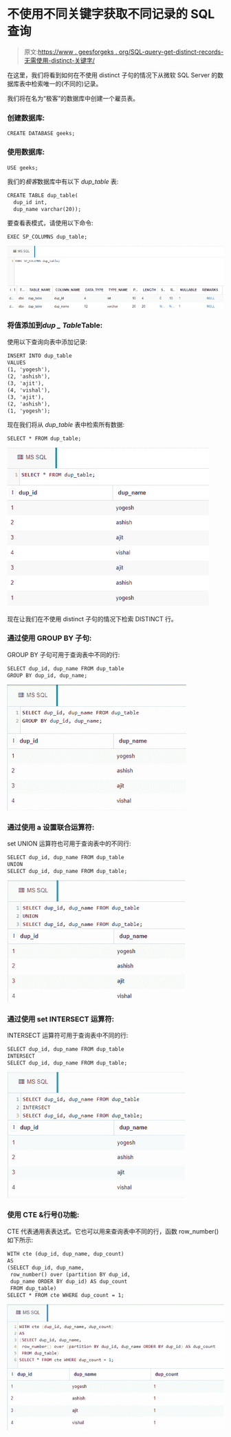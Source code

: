 # 不使用不同关键字获取不同记录的 SQL 查询

> 原文:[https://www . geesforgeks . org/SQL-query-get-distinct-records-无需使用-distinct-关键字/](https://www.geeksforgeeks.org/sql-query-to-get-distinct-records-without-using-distinct-keyword/)

在这里，我们将看到如何在不使用 distinct 子句的情况下从微软 SQL Server 的数据库表中检索唯一的(不同的)记录。

我们将在名为“极客”的数据库中创建一个雇员表。

### **创建数据库:**

```
CREATE DATABASE geeks;
```

### **使用数据库:**

```
USE geeks;
```

我们的*极客*数据库中有以下 *dup_table* 表:

```
CREATE TABLE dup_table(
  dup_id int,
  dup_name varchar(20));
```

要查看表模式，请使用以下命令:

```
EXEC SP_COLUMNS dup_table;
```

![](img/8db53f7685d6bb76b9001b09c8ebf6cd.png)

### **将值添加到*****dup _ Table*****Table:**

使用以下查询向表中添加记录:

```
INSERT INTO dup_table
VALUES
(1, 'yogesh'),
(2, 'ashish'),
(3, 'ajit'),
(4, 'vishal'),
(3, 'ajit'),
(2, 'ashish'),
(1, 'yogesh');
```

现在我们将从 *dup_table* 表中检索所有数据:

```
SELECT * FROM dup_table;
```

![](img/b429b85add8bcd550a1ba31c67d3e237.png)

现在让我们在不使用 distinct 子句的情况下检索 DISTINCT 行。

### **通过使用 GROUP BY 子句:**

GROUP BY 子句可用于查询表中不同的行:

```
SELECT dup_id, dup_name FROM dup_table
GROUP BY dup_id, dup_name;
```

![](img/9f4ee80e03ca01f23b2c0458f35ac344.png)

### **通过使用** a **设置联合运算符:**

set UNION 运算符也可用于查询表中的不同行:

```
SELECT dup_id, dup_name FROM dup_table
UNION
SELECT dup_id, dup_name FROM dup_table;
```

![](img/a25d10a1075347f7238d007d167bce3a.png)

### **通过使用 set INTERSECT 运算符:**

INTERSECT 运算符可用于查询表中不同的行:

```
SELECT dup_id, dup_name FROM dup_table
INTERSECT
SELECT dup_id, dup_name FROM dup_table;
```

![](img/6922d2448c011c715068f606105528fa.png)

### **使用 CTE &行号()功能:**

CTE 代表通用表表达式。它也可以用来查询表中不同的行，函数 row_number()如下所示:

```
WITH cte (dup_id, dup_name, dup_count)
AS
(SELECT dup_id, dup_name,
 row_number() over (partition BY dup_id,
 dup_name ORDER BY dup_id) AS dup_count
 FROM dup_table)
SELECT * FROM cte WHERE dup_count = 1;
```

![](img/8dd079ae19e2f66faee7ace4e01634af.png)